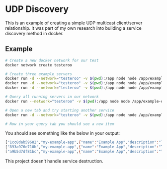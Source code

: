 # UDP Discovery
This is an example of creating a simple UDP multicast client/server relationship. It was part of my own research into building a service discovery method in docker.

## Example
```bash
# Create a new docker network for our test
docker network create testeroo

# Create three example servers
docker run -d --network="testeroo" -v $(pwd):/app node node /app/example-server
docker run -d --network="testeroo" -v $(pwd):/app node node /app/example-server
docker run -d --network="testeroo" -v $(pwd):/app node node /app/example-server

# Query all running servers in our network
docker run --network="testeroo" -v $(pwd):/app node node /app/example-query

# Open a new tab and try starting another service
docker run -d --network="testeroo" -v $(pwd):/app node node /app/example-server

# Now in your query tab you should see a new item
```

You should see something like the below in your output:
```bash
["1cc8dab59682","my-example-app",{"name":"Example App","description":"This is an example app","port":35799}]
["893a976e710b","my-example-app",{"name":"Example App","description":"This is an example app","port":35367}]
["a9b5d7df81bc","my-example-app",{"name":"Example App","description":"This is an example app","port":32993}]
```

This project doesn't handle service destruction.

